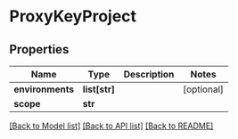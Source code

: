 # ProxyKeyProject

## Properties
Name | Type | Description | Notes
------------ | ------------- | ------------- | -------------
**environments** | **list[str]** |  | [optional] 
**scope** | **str** |  | 

[[Back to Model list]](../README.md#documentation-for-models) [[Back to API list]](../README.md#documentation-for-api-endpoints) [[Back to README]](../README.md)

